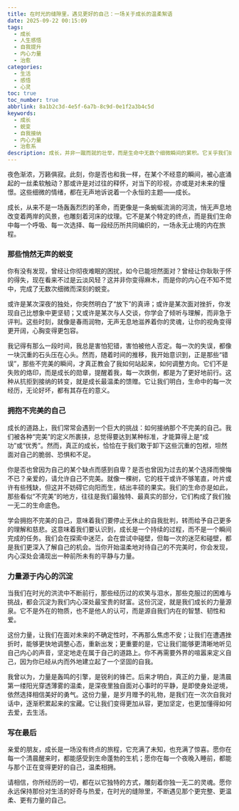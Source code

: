 ```yaml
---
title: 在时光的缝隙里，遇见更好的自己：一场关于成长的温柔絮语
date: 2025-09-22 00:15:09
tags:
  - 成长
  - 人生感悟
  - 自我提升
  - 内心力量
  - 治愈
categories:
  - 生活
  - 感悟
  - 心灵
toc: true
toc_number: true
abbrlink: 8a1b2c3d-4e5f-6a7b-8c9d-0e1f2a3b4c5d
keywords:
  - 成长
  - 蜕变
  - 自我接纳
  - 内心力量
  - 治愈系
description: 成长，并非一蹴而就的壮举，而是生命中无数个细微瞬间的累积。它关乎我们如何面对失去，如何拥抱不完美，又如何在跌跌撞撞中找到内心的力量。这篇文字，愿能成为你成长路上的一盏微光，照亮那些悄然发生的蜕变，让你在自我接纳中，遇见那个更完整、更温柔的自己。
---
```


夜色渐浓，万籁俱寂。此刻，你是否也和我一样，在某个不经意的瞬间，被心底涌起的一丝柔软触动？那或许是对过往的释怀，对当下的珍视，亦或是对未来的憧憬。这些细微的情绪，都在无声地诉说着一个永恒的主题——成长。

成长，从来不是一场轰轰烈烈的革命，而更像是一条蜿蜒流淌的河流，悄无声息地改变着两岸的风景，也雕刻着河床的纹理。它不是某个特定的终点，而是我们生命中每一个呼吸、每一次选择、每一段经历所共同编织的，一场永无止境的内在旅程。

### 那些悄然无声的蜕变

你有没有发现，曾经让你彻夜难眠的困扰，如今已能坦然面对？曾经让你耿耿于怀的得失，现在看来不过是云淡风轻？这并非你变得麻木，而是你的内心在不知不觉中，完成了无数次细微而深刻的蜕变。

或许是某次深夜的独处，你突然明白了“放下”的真谛；或许是某次面对挫折，你发现自己比想象中更坚韧；又或许是某次与人交谈，你学会了倾听与理解，而非急于评判。这些时刻，就像是春雨润物，无声无息地滋养着你的灵魂，让你的视角变得更开阔，心胸变得更包容。

我记得有那么一段时间，我总是害怕犯错，害怕被他人否定。每一次的失误，都像一块沉重的石头压在心头。然而，随着时间的推移，我开始意识到，正是那些“错误”，那些不完美的瞬间，才真正教会了我如何站起来，如何调整方向。它们不是失败的烙印，而是成长的勋章，提醒着我，每一次跌倒，都是为了更好地前行。这种从抗拒到接纳的转变，就是成长最温柔的馈赠。它让我们明白，生命中的每一次经历，无论好坏，都有其存在的意义。

### 拥抱不完美的自己

成长的道路上，我们常常会遇到一个巨大的挑战：如何接纳那个不完美的自己。我们被各种“完美”的定义所裹挟，总觉得要达到某种标准，才能算得上是“成功”或“优秀”。然而，真正的成长，恰恰在于我们敢于卸下这些沉重的包袱，坦然面对自己的脆弱、恐惧和不足。

你是否也曾因为自己的某个缺点而感到自卑？是否也曾因为过去的某个选择而懊悔不已？亲爱的，请允许自己不完美。就像一棵树，它的枝干或许不够笔直，叶片或许有些残缺，但这并不妨碍它向阳而生，结出丰硕的果实。我们的生命亦是如此，那些看似“不完美”的地方，往往是我们最独特、最真实的部分，它们构成了我们独一无二的生命底色。

学会拥抱不完美的自己，意味着我们要停止无休止的自我批判，转而给予自己更多的理解和慈悲。这意味着我们要认识到，成长是一个持续的过程，而不是一个瞬间完成的任务。我们会在探索中迷茫，会在尝试中碰壁，但每一次的迷茫和碰壁，都是我们更深入了解自己的机会。当你开始温柔地对待自己的不完美时，你会发现，内心深处会涌现出一种前所未有的平静与力量。

### 力量源于内心的沉淀

当我们在时光的洪流中不断前行，那些经历过的欢笑与泪水，那些克服过的困难与挑战，都会沉淀为我们内心深处最宝贵的财富。这份沉淀，就是我们成长的力量源泉。它不是外在的物质，也不是他人的认可，而是源自我们内在的智慧、韧性和爱。

这份力量，让我们在面对未来的不确定性时，不再那么焦虑不安；让我们在遭遇挫折时，能够更快地调整心态，重新出发；更重要的是，它让我们能够更清晰地听见自己内心的声音，坚定地走在属于自己的道路上。你不再需要外界的喧嚣来定义自己，因为你已经从内而外地建立起了一个坚固的自我。

我曾以为，力量是轰鸣的引擎，是锐利的锋芒。后来才明白，真正的力量，是清晨第一缕阳光穿透薄雾的温柔，是深夜里独自面对心事时的平静，是即使身处逆境，依然选择相信美好的勇气。这份力量，是岁月赠予的礼物，是我们在一次次自我对话中，逐渐积累起来的宝藏。它让我们变得更加从容，更加坚定，也更加懂得如何去爱，去生活。

### 写在最后

亲爱的朋友，成长是一场没有终点的旅程，它充满了未知，也充满了惊喜。愿你在每一个清晨醒来时，都能感受到生命蓬勃的生机；愿你在每一个夜晚入睡前，都能与那个正在变得更好的自己，温柔相拥。

请相信，你所经历的一切，都在以它独特的方式，雕刻着你独一无二的灵魂。愿你永远保持那份对生活的好奇与热爱，在时光的缝隙里，不断遇见那个更完整、更温柔、更有力量的自己。